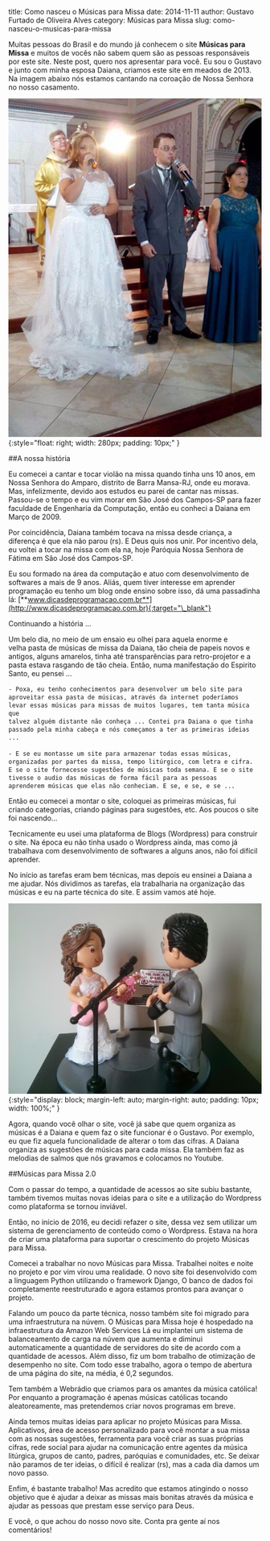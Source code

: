 title: Como nasceu o Músicas para Missa
date: 2014-11-11
author: Gustavo Furtado de Oliveira Alves
category: Músicas para Missa
slug: como-nasceu-o-musicas-para-missa

Muitas pessoas do Brasil e do mundo já conhecem o site **Músicas para
Missa** e muitos de vocês não sabem quem são as pessoas responsáveis por
este site. Neste post, quero nos apresentar para você. Eu
sou o Gustavo e junto com minha esposa Daiana, criamos este site em meados de 2013.
Na imagem abaixo nós estamos cantando na coroação de Nossa Senhora no
nosso casamento.

![cantando na coroação de Nossa Senhora do nosso casamento](/images/cantando-na-coroação-de-Nossa-Senhora-do-nosso-casamento.jpg){:style="float: right; width: 280px; padding: 10px;" }

##A nossa história

Eu comecei a cantar e tocar violão na missa quando tinha uns 10 anos, em
Nossa Senhora do Amparo, distrito de Barra Mansa-RJ, onde eu morava.
Mas, infelizmente, devido aos estudos eu parei de cantar nas missas.
Passou-se o tempo e eu vim morar em São José dos Campos-SP para fazer
faculdade de Engenharia da Computação, então eu conheci a Daiana em
Março de 2009.

Por coincidência, Daiana também tocava na missa desde criança, a
diferença é que ela não parou (rs). E Deus quis nos unir. Por incentivo
dela, eu voltei a tocar na missa com ela na, hoje Paróquia Nossa Senhora
de Fátima em São José dos Campos-SP.

Eu sou formado na área da computação e atuo com desenvolvimento de
softwares a mais de 9 anos. Aliás, quem tiver interesse em aprender
programação eu tenho um blog onde ensino sobre isso, dá uma passadinha lá:
[**www.dicasdeprogramacao.com.br**](http://www.dicasdeprogramacao.com.br){:target="\_blank"}

Continuando a história ...

Um belo dia, no meio de um ensaio eu olhei para aquela enorme e
velha pasta de músicas de missa da Daiana, tão cheia de papeis novos e
antigos, alguns amarelos, tinha até transparências para retro-projetor e
a pasta estava rasgando de tão cheia. Então, numa manifestação do
Espirito Santo, eu pensei ...

    - Poxa, eu tenho conhecimentos para desenvolver um belo site para
    aproveitar essa pasta de músicas, através da internet poderíamos
    levar essas músicas para missas de muitos lugares, tem tanta música que
    talvez alguém distante não conheça ... Contei pra Daiana o que tinha
    passado pela minha cabeça e nós começamos a ter as primeiras ideias
    ...

    - E se eu montasse um site para armazenar todas essas músicas,
    organizadas por partes da missa, tempo litúrgico, com letra e cifra.
    E se o site fornecesse sugestões de músicas toda semana. E se o site
    tivesse o audio das músicas de forma fácil para as pessoas
    aprenderem músicas que elas não conheciam. E se, e se, e se ...

Então eu comecei a montar o site, coloquei as primeiras músicas, fui
criando categorias, criando páginas para sugestões, etc. Aos poucos o
site foi nascendo...

Tecnicamente eu usei uma plataforma de Blogs (Wordpress) para construir o site.
Na época eu não tinha usado o Wordpress ainda, mas como já trabalhava com desenvolvimento
de softwares a alguns anos, não foi difícil aprender.

No início as tarefas eram bem técnicas, mas depois eu ensinei a Daiana a
me ajudar. Nós dividimos as tarefas, ela trabalharia na organização das
músicas e eu na parte técnica do site. E assim vamos até hoje.

![Topo de bolo do nosso casamento](/images/topo-de-bolo-musicas-para-missa.jpg){:style="display: block; margin-left: auto; margin-right: auto; padding: 10px; width: 100%;" }

Agora, quando você olhar o site, você já sabe que quem organiza as
músicas é a Daiana e quem faz o site funcionar é o Gustavo. Por exemplo,
eu que fiz aquela funcionalidade de alterar o tom das cifras. A
Daiana organiza as sugestões de músicas para cada missa. Ela também faz
as melodias de salmos que nós gravamos e colocamos no Youtube.

##Músicas para Missa 2.0

Com o passar do tempo, a quantidade de acessos ao site subiu bastante,
também tivemos muitas novas ideias para o site
e a utilização do Wordpress como plataforma se tornou inviável.

Então, no início de 2016, eu decidi refazer o site,
dessa vez sem utilizar um sistema de gerenciamento de conteúdo como o Wordpress.
Estava na hora de criar uma plataforma para suportar o crescimento do projeto Músicas para Missa.

Comecei a trabalhar no novo Músicas para Missa.
Trabalhei noites e noite no projeto e por vim virou uma realidade.
O novo site foi desenvolvido com a linguagem Python utilizando o framework Django,
O banco de dados foi completamente reestruturado e agora estamos prontos para avançar o projeto.

Falando um pouco da parte técnica, nosso também site foi migrado para uma infraestrutura na núvem.
O Músicas para Missa hoje é hospedado na infraestrutura da Amazon Web Services
Lá eu implantei um sistema de balanceamento de carga na núvem que aumenta e diminui automaticamente
a quantidade de servidores do site de acordo com a quantidade de acessos.
Além disso, fiz um bom trabalho de otimização de desempenho no site.
Com todo esse trabalho, agora o tempo de abertura de uma página do site, na média, é 0,2 segundos.

Tem também a Webrádio que criamos para os amantes da música católica!
Por enquanto a programação é apenas músicas católicas tocando aleatoreamente,
mas pretendemos criar novos programas em breve.

Ainda temos muitas ideias para aplicar no projeto Músicas para Missa.
Aplicativos, área de acesso personalizado para você montar a sua missa com as nossas sugestões,
ferramenta para você criar as suas próprias cifras, rede social para ajudar na comunicação
entre agentes da música litúrgica, grupos de canto, padres, paróquias e comunidades, etc.
Se deixar não paramos de ter ideias, o difícil é realizar (rs), mas a cada dia damos um novo passo.

Enfim, é bastante trabalho! Mas acredito que estamos atingindo o nosso
objetivo que é ajudar a deixar as missas mais bonitas através da música
e ajudar as pessoas que prestam esse serviço para Deus.

E você, o que achou do nosso novo site. Conta pra gente aí nos comentários!
